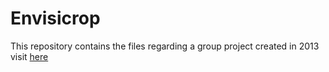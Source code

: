 # Envisicrop
This repository contains the files regarding a group project created in 2013
visit [here](Files/envisicrop.html)
